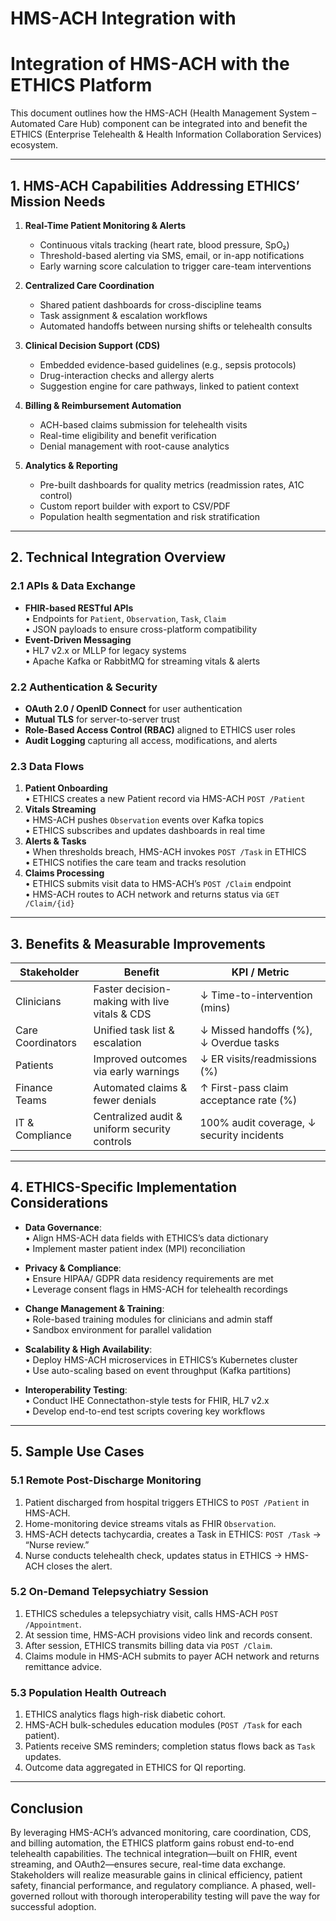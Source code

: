 # HMS-ACH Integration with 

# Integration of HMS-ACH with the ETHICS Platform

This document outlines how the HMS-ACH (Health Management System – Automated Care Hub) component can be integrated into and benefit the ETHICS (Enterprise Telehealth & Health Information Collaboration Services) ecosystem.

---

## 1. HMS-ACH Capabilities Addressing ETHICS’ Mission Needs

1. **Real-Time Patient Monitoring & Alerts**  
   - Continuous vitals tracking (heart rate, blood pressure, SpO₂)  
   - Threshold-based alerting via SMS, email, or in-app notifications  
   - Early warning score calculation to trigger care-team interventions

2. **Centralized Care Coordination**  
   - Shared patient dashboards for cross-discipline teams  
   - Task assignment & escalation workflows  
   - Automated handoffs between nursing shifts or telehealth consults

3. **Clinical Decision Support (CDS)**  
   - Embedded evidence-based guidelines (e.g., sepsis protocols)  
   - Drug-interaction checks and allergy alerts  
   - Suggestion engine for care pathways, linked to patient context

4. **Billing & Reimbursement Automation**  
   - ACH-based claims submission for telehealth visits  
   - Real-time eligibility and benefit verification  
   - Denial management with root-cause analytics

5. **Analytics & Reporting**  
   - Pre-built dashboards for quality metrics (readmission rates, A1C control)  
   - Custom report builder with export to CSV/PDF  
   - Population health segmentation and risk stratification

---

## 2. Technical Integration Overview

### 2.1 APIs & Data Exchange  
- **FHIR-based RESTful APIs**  
  • Endpoints for `Patient`, `Observation`, `Task`, `Claim`  
  • JSON payloads to ensure cross-platform compatibility  
- **Event-Driven Messaging**  
  • HL7 v2.x or MLLP for legacy systems  
  • Apache Kafka or RabbitMQ for streaming vitals & alerts  

### 2.2 Authentication & Security  
- **OAuth 2.0 / OpenID Connect** for user authentication  
- **Mutual TLS** for server-to-server trust  
- **Role-Based Access Control (RBAC)** aligned to ETHICS user roles  
- **Audit Logging** capturing all access, modifications, and alerts

### 2.3 Data Flows  
1. **Patient Onboarding**  
   • ETHICS creates a new Patient record via HMS-ACH `POST /Patient`  
2. **Vitals Streaming**  
   • HMS-ACH pushes `Observation` events over Kafka topics  
   • ETHICS subscribes and updates dashboards in real time  
3. **Alerts & Tasks**  
   • When thresholds breach, HMS-ACH invokes `POST /Task` in ETHICS  
   • ETHICS notifies the care team and tracks resolution  
4. **Claims Processing**  
   • ETHICS submits visit data to HMS-ACH’s `POST /Claim` endpoint  
   • HMS-ACH routes to ACH network and returns status via `GET /Claim/{id}`  

---

## 3. Benefits & Measurable Improvements

| Stakeholder      | Benefit                                              | KPI / Metric                              |
|------------------|------------------------------------------------------|-------------------------------------------|
| Clinicians       | Faster decision-making with live vitals & CDS        | ↓ Time-to-intervention (mins)             |
| Care Coordinators| Unified task list & escalation                        | ↓ Missed handoffs (%), ↓ Overdue tasks    |
| Patients         | Improved outcomes via early warnings                 | ↓ ER visits/readmissions (%)               |
| Finance Teams    | Automated claims & fewer denials                      | ↑ First-pass claim acceptance rate (%)     |
| IT & Compliance  | Centralized audit & uniform security controls         | 100% audit coverage, ↓ security incidents  |

---

## 4. ETHICS-Specific Implementation Considerations

- **Data Governance**:  
  • Align HMS-ACH data fields with ETHICS’s data dictionary  
  • Implement master patient index (MPI) reconciliation

- **Privacy & Compliance**:  
  • Ensure HIPAA/ GDPR data residency requirements are met  
  • Leverage consent flags in HMS-ACH for telehealth recordings

- **Change Management & Training**:  
  • Role-based training modules for clinicians and admin staff  
  • Sandbox environment for parallel validation

- **Scalability & High Availability**:  
  • Deploy HMS-ACH microservices in ETHICS’s Kubernetes cluster  
  • Use auto-scaling based on event throughput (Kafka partitions)

- **Interoperability Testing**:  
  • Conduct IHE Connectathon-style tests for FHIR, HL7 v2.x  
  • Develop end-to-end test scripts covering key workflows

---

## 5. Sample Use Cases

### 5.1 Remote Post-Discharge Monitoring  
1. Patient discharged from hospital triggers ETHICS to `POST /Patient` in HMS-ACH.  
2. Home-monitoring device streams vitals as FHIR `Observation`.  
3. HMS-ACH detects tachycardia, creates a Task in ETHICS: `POST /Task` → “Nurse review.”  
4. Nurse conducts telehealth check, updates status in ETHICS → HMS-ACH closes the alert.

### 5.2 On-Demand Telepsychiatry Session  
1. ETHICS schedules a telepsychiatry visit, calls HMS-ACH `POST /Appointment`.  
2. At session time, HMS-ACH provisions video link and records consent.  
3. After session, ETHICS transmits billing data via `POST /Claim`.  
4. Claims module in HMS-ACH submits to payer ACH network and returns remittance advice.

### 5.3 Population Health Outreach  
1. ETHICS analytics flags high-risk diabetic cohort.  
2. HMS-ACH bulk-schedules education modules (`POST /Task` for each patient).  
3. Patients receive SMS reminders; completion status flows back as `Task` updates.  
4. Outcome data aggregated in ETHICS for QI reporting.

---

## Conclusion

By leveraging HMS-ACH’s advanced monitoring, care coordination, CDS, and billing automation, the ETHICS platform gains robust end-to-end telehealth capabilities. The technical integration—built on FHIR, event streaming, and OAuth2—ensures secure, real-time data exchange. Stakeholders will realize measurable gains in clinical efficiency, patient safety, financial performance, and regulatory compliance. A phased, well-governed rollout with thorough interoperability testing will pave the way for successful adoption.